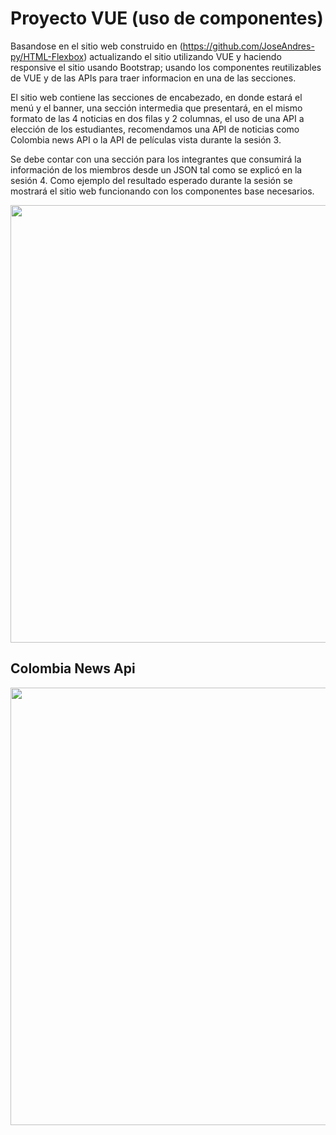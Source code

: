# Proyecto VUE (uso de componentes)

Basandose  en el sitio web construido en (https://github.com/JoseAndres-py/HTML-Flexbox) actualizando el sitio utilizando VUE y haciendo responsive el sitio usando Bootstrap; usando los componentes reutilizables de VUE y de las APIs para traer informacion en una de las secciones.

El sitio web contiene las secciones de encabezado, en donde estará el menú y el banner, una sección intermedia que presentará, en el mismo formato de las 4 noticias en dos filas y 2 columnas, el uso de una API a elección de los estudiantes, recomendamos una API de noticias como Colombia news API o la API de películas vista
durante la sesión 3. 

Se debe contar con una sección para los integrantes que consumirá la información de los miembros desde un JSON tal como se explicó en la sesión 4. Como ejemplo del resultado esperado durante la sesión se mostrará el sitio web funcionando con los componentes base necesarios.


<p align="center">
  <img src="https://iili.io/KhMO37.png" width="700"/>
</p>

## Colombia News Api


<p align="center">
  <img src="https://iili.io/KhMea9.png" width="700"/>
</p>
